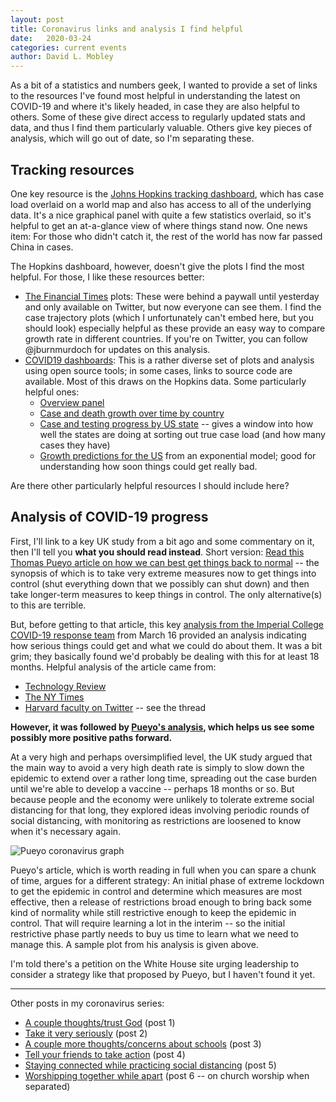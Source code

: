 ```yaml
---
layout: post
title: Coronavirus links and analysis I find helpful
date:   2020-03-24
categories: current events
author: David L. Mobley
---
```


As a bit of a statistics and numbers geek, I wanted to provide a set of links to the resources I've found most helpful in understanding the latest on COVID-19 and where it's likely headed, in case they are also helpful to others. Some of these give direct access to regularly updated stats and data, and thus I find them particularly valuable. Others give key pieces of analysis, which will go out of date, so I'm separating these.

## Tracking resources

One key resource is the [Johns Hopkins tracking dashboard](https://coronavirus.jhu.edu/map.html), which has case load overlaid on a world map and also has access to all of the underlying data. It's a nice graphical panel with quite a few statistics overlaid, so it's helpful to get an at-a-glance view of where things stand now. One news item: For those who didn't catch it, the rest of the world has now far passed China in cases.

The Hopkins dashboard, however, doesn't give the plots I find the most helpful. For those, I like these resources better:
- [The Financial Times](https://www.ft.com/coronavirus-latest) plots: These were behind a paywall until yesterday and only available on Twitter, but now everyone can see them. I find the case trajectory plots (which I unfortunately can't embed here, but you should look) especially helpful as these provide an easy way to compare growth rate in different countries. If you're on Twitter, you can follow @jburnmurdoch for updates on this analysis.
- [COVID19 dashboards](https://covid19dashboards.com/): This is a rather diverse set of plots and analysis using open source tools; in some cases, links to source code are available. Most of this draws on the Hopkins data. Some particularly helpful ones:
    - [Overview panel](https://covid19dashboards.com/covid-overview/)
    - [Case and death growth over time by country](https://covid19dashboards.com/covid-compare-permillion/)
    - [Case and testing progress by US state](https://covid19dashboards.com/covid-19-us-case-estimation/) -- gives a window into how well the states are doing at sorting out true case load (and how many cases they have)
    - [Growth predictions for the US](https://covid19dashboards.com/growth-bayes/) from an exponential model; good for understanding how soon things could get really bad.

Are there other particularly helpful resources I should include here?

## Analysis of COVID-19 progress

First, I'll link to a key UK study from a bit ago and some commentary on it, then I'll tell you **what you should read instead**. Short version: [Read this Thomas Pueyo article on how we can best get things back to normal](https://medium.com/@tomaspueyo/coronavirus-the-hammer-and-the-dance-be9337092b56) -- the synopsis of which is to take very extreme measures now to get things into control (shut everything down that we possibly can shut down) and then take longer-term measures to keep things in control. The only alternative(s) to this are terrible.

But, before getting to that article, this key [analysis from the Imperial College COVID-19 response team](https://www.imperial.ac.uk/media/imperial-college/medicine/sph/ide/gida-fellowships/Imperial-College-COVID19-NPI-modelling-16-03-2020.pdf) from March 16 provided an analysis indicating how serious things could get and what we could do about them. It was a bit grim; they basically found we'd probably be dealing with this for at least 18 months. Helpful analysis of the article came from:
- [Technology Review](https://www.technologyreview.com/s/615370/coronavirus-pandemic-social-distancing-18-months/?utm_medium=tr_social&utm_campaign=site_visitor.unpaid.engagement&utm_source=Facebook#Echobox=1584454288)
- [The NY Times](https://www.nytimes.com/2020/03/16/us/coronavirus-fatality-rate-white-house.html)
- [Harvard faculty on Twitter](https://twitter.com/j_g_allen/status/1239880558227992576) -- see the thread

**However, it was followed by [Pueyo's analysis](https://medium.com/@tomaspueyo/coronavirus-the-hammer-and-the-dance-be9337092b56), which helps us see some possibly more positive paths forward.**

At a very high and perhaps oversimplified level, the UK study argued that the main way to avoid a very high death rate is simply to slow down the epidemic to extend over a rather long time, spreading out the case burden until we're able to develop a vaccine -- perhaps 18 months or so. But because people and the economy were unlikely to tolerate extreme social distancing for that long, they explored ideas involving periodic rounds of social distancing, with monitoring as restrictions are loosened to know when it's necessary again.

![Pueyo coronavirus graph](https://miro.medium.com/max/6732/1*ok3NLISRGvK-4SQyDA5KTg.png)

Pueyo's article, which is worth reading in full when you can spare a chunk of time, argues for a different strategy: An initial phase of extreme lockdown to get the epidemic in control and determine which measures are most effective, then a release of restrictions broad enough to bring back some kind of normality while still restrictive enough to keep the epidemic in control. That will require learning a lot in the interim -- so the initial restrictive phase partly needs to buy us time to learn what we need to manage this. A sample plot from his analysis is given above.

I'm told there's a petition on the White House site urging leadership to consider a strategy like that proposed by Pueyo, but I haven't found it yet.

---

Other posts in my coronavirus series:
- [A couple thoughts/trust God](https://heisfaithful.github.io/current/events/2020/02/27/coronavirus.html) (post 1)
- [Take it very seriously](https://heisfaithful.github.io/current/events/2020/03/11/coronavirus2.html) (post 2)
- [A couple more thoughts/concerns about schools](https://heisfaithful.github.io/current/events/2020/03/12/coronavirus3.html) (post 3)
- [Tell your friends to take action](https://heisfaithful.github.io/current/events/2020/03/15/coronavirus4.html) (post 4)
- [Staying connected while practicing social distancing](https://heisfaithful.github.io/current/events/2020/03/15/coronavirus5.html) (post 5)
- [Worshipping together while apart](https://heisfaithful.github.io/church/2020/03/22/coronavirus6.html) (post 6 -- on church worship when separated)
